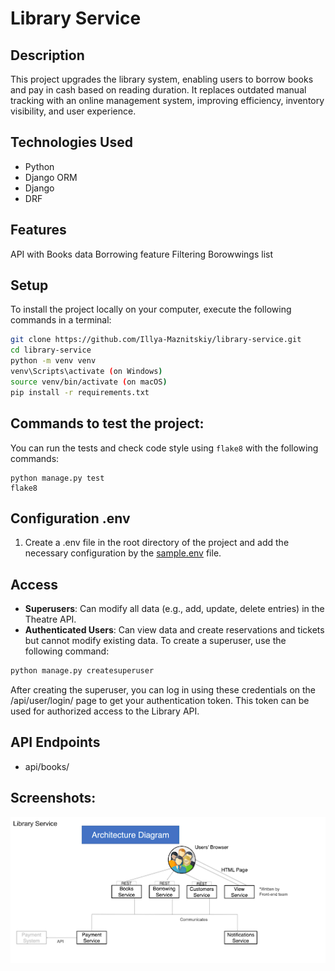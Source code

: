# Library Service


## Description
This project upgrades the library system, enabling users to borrow books and pay in cash based on reading duration. It replaces outdated manual tracking with an online management system, improving efficiency, inventory visibility, and user experience.


## Technologies Used
- Python
- Django ORM
- Django
- DRF


## Features
API with Books data
Borrowing feature
Filtering Borowwings list


## Setup
To install the project locally on your computer, execute the following commands in a terminal:
```bash
git clone https://github.com/Illya-Maznitskiy/library-service.git
cd library-service
python -m venv venv
venv\Scripts\activate (on Windows)
source venv/bin/activate (on macOS)
pip install -r requirements.txt
```


## Commands to test the project:
You can run the tests and check code style using `flake8` with the following commands:

```
python manage.py test
flake8
```


## Configuration .env
1. Create a .env file in the root directory of the project and add the necessary configuration by the [sample.env](sample.env) file.


## Access
- **Superusers**: Can modify all data (e.g., add, update, delete entries) in the Theatre API.
- **Authenticated Users**: Can view data and create reservations and tickets but cannot modify existing data.
To create a superuser, use the following command:

```bash
python manage.py createsuperuser
```
After creating the superuser, you can log in using these credentials on the /api/user/login/ page to get your authentication token. This token can be used for authorized access to the Library API.


## API Endpoints
- api/books/


## Screenshots:
![Library Structure](screenshots/library_structure.png)
